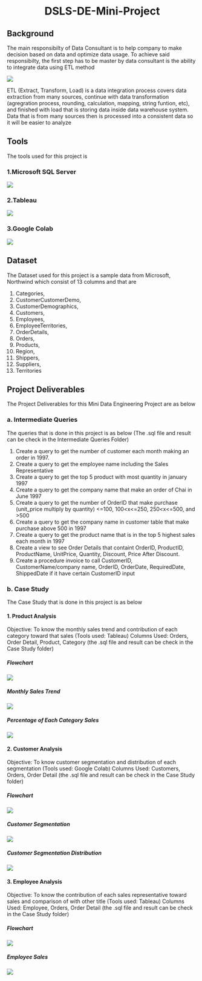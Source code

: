 <h1 align="center">
DSLS-DE-Mini-Project
<br>
</h1>


## Background
The main responsibilty of Data Consultant is to help company to make decision based on data and optimize data usage. To achieve said responsibilty, the first step has to be master by data consultant is the ability to integrate data using ETL method

<img src="https://raw.githubusercontent.com/UltEng/DSLS-DE-Mini-Project/master/ETL.png">

ETL (Extract, Transform, Load) is a data integration process covers data extraction from many sources, continue with data transformation (agregration process, rounding, calculation, mapping, string funtion, etc), and finished with load that is storing data inside data warehouse system. Data that is from many sources then is processed into a consistent data so it will be easier to analyze 

## Tools

The tools used for this project is 

### 1.Microsoft SQL Server
<img src="https://raw.githubusercontent.com/UltEng/DSLS-DE-Mini-Project/master/SQL_Server.png">

### 2.Tableau
<img src="https://raw.githubusercontent.com/UltEng/DSLS-DE-Mini-Project/master/Tableau.png">

### 3.Google Colab
<img src="https://raw.githubusercontent.com/UltEng/DSLS-DE-Mini-Project/master/Colab.png">

## Dataset

The Dataset used for this project is a sample data from Microsoft, Northwind which consist of 13 columns and that are
1. Categories,
2. CustomerCustomerDemo,
3. CustomerDemographics,
4. Customers,
5. Employees,
6. EmployeeTerritories,
7. OrderDetails,
8. Orders,
9. Products,
10. Region,
11. Shippers,
12. Suppliers,
13. Territories

## Project Deliverables
The Project Deliverables for this Mini Data Engineering Project are as below 
### a. Intermediate Queries
The queries that is done in this project is as below (The .sql file and result can be check in the Intermediate Queries Folder)
1. Create a query to get the number of customer each month making an order in 1997.
2. Create a query to get the employee name including the Sales Representative
3. Create a query to get the top 5 product with most quantity in january 1997
4. Create a query to get the company name that make an order of Chai in June 1997
5. Create a query to get the number of OrderID that make purchase (unit_price multiply by quantity) <=100, 100<x<=250, 250<x<=500, and >500
6. Create a query to get the company name in customer table that make purchase above 500 in 1997
7. Create a query to get the product name that is in the top 5 highest sales each month in 1997
8. Create a view to see Order Details that containt OrderID, ProductID, ProductName, UnitPrice, Quantity, Discount, Price After Discount.
9. Create a procedure invoice to call CustomerID, CustomerName/company name, OrderID, OrderDate, RequiredDate, ShippedDate if it have certain CustomerID input



### b. Case Study
The Case Study that is done in this project is as below
#### 1. Product Analysis
Objective: To know the monthly sales trend and contribution of each category toward that sales (Tools used: Tableau)
Columns Used: Orders, Order Detail, Product, Category (the .sql file and result can be check in the Case Study folder)

##### Flowchart
<img src="https://raw.githubusercontent.com/UltEng/DSLS-DE-Mini-Project/master/FC_1.png">

##### Monthly Sales Trend
<img src="https://raw.githubusercontent.com/UltEng/DSLS-DE-Mini-Project/master/PA_1.png">

##### Percentage of Each Category Sales
<img src="https://raw.githubusercontent.com/UltEng/DSLS-DE-Mini-Project/master/PA_2.png">

#### 2. Customer Analysis
Objective: To know customer segmentation and distribution of each segmentation (Tools used: Google Colab)
Columns Used: Customers, Orders, Order Detail (the .sql file and result can be check in the Case Study folder)

##### Flowchart
<img src="https://raw.githubusercontent.com/UltEng/DSLS-DE-Mini-Project/master/FC_2.png">

##### Customer Segmentation
<img src="https://raw.githubusercontent.com/UltEng/DSLS-DE-Mini-Project/master/CA_1.png">

##### Customer Segmentation Distribution
<img src="https://raw.githubusercontent.com/UltEng/DSLS-DE-Mini-Project/master/CA_2.png">

#### 3. Employee Analysis
Objective: To know the contribution of each sales representative toward sales and comparison of with other title (Tools used: Tableau)
Columns Used: Employee, Orders, Order Detail (the .sql file and result can be check in the Case Study folder)


##### Flowchart
<img src="https://raw.githubusercontent.com/UltEng/DSLS-DE-Mini-Project/master/FC_3.png">

##### Employee Sales
<img src="https://raw.githubusercontent.com/UltEng/DSLS-DE-Mini-Project/master/EA_1.png">



